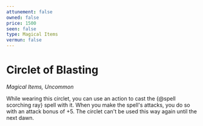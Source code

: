 ```yaml
---
attunement: false
owned: false
price: 1500
seen: false
type: Magical Items
vermun: false
---
```

# Circlet of Blasting

*Magical Items, Uncommon*

While wearing this circlet, you can use an action to cast the {@spell scorching ray} spell with it. When you make the spell's attacks, you do so with an attack bonus of +5. The circlet can't be used this way again until the next dawn.